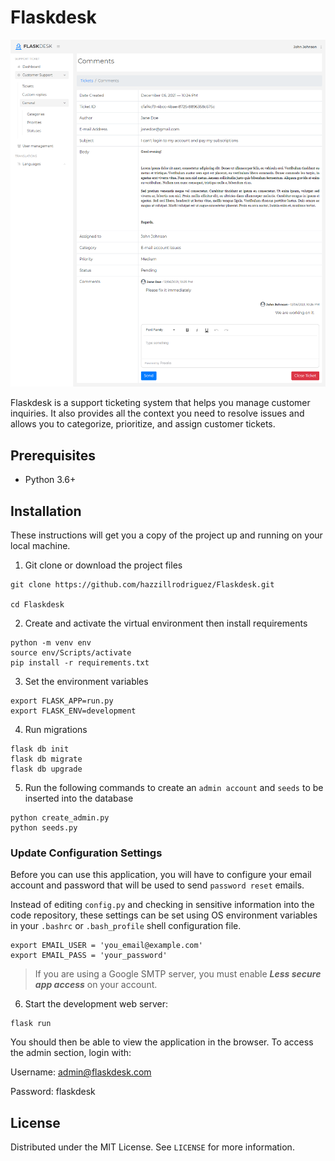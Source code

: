 # Flaskdesk

![Flaskdesk](app/static/images/flaskdesk.png)

Flaskdesk is a support ticketing system that helps you manage customer inquiries. It also provides all the context you need to resolve issues and allows you to categorize, prioritize, and assign customer tickets.

## Prerequisites

* Python 3.6+

## Installation

These instructions will get you a copy of the project up and running on your local machine.

1. Git clone or download the project files
```
git clone https://github.com/hazzillrodriguez/Flaskdesk.git

cd Flaskdesk
```

2. Create and activate the virtual environment then install requirements
```
python -m venv env
source env/Scripts/activate
pip install -r requirements.txt
```

3. Set the environment variables
```
export FLASK_APP=run.py
export FLASK_ENV=development
```

4. Run migrations
```
flask db init
flask db migrate
flask db upgrade
```

5. Run the following commands to create an `admin account` and `seeds` to be inserted into the database
```
python create_admin.py
python seeds.py
```

### Update Configuration Settings

Before you can use this application, you will have to configure your email account and password that will be used to send `password reset` emails.

Instead of editing `config.py` and checking in sensitive information into the code repository, these settings can be set using OS environment variables in your `.bashrc` or `.bash_profile` shell configuration file.
```
export EMAIL_USER = 'you_email@example.com'
export EMAIL_PASS = 'your_password'
```
> If you are using a Google SMTP server, you must enable ***Less secure app access*** on your account.

6. Start the development web server:
```
flask run
```

You should then be able to view the application in the browser. To access the admin section, login with:

Username: admin@flaskdesk.com

Password: flaskdesk

## License

Distributed under the MIT License. See `LICENSE` for more information.